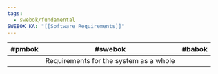 ```yaml
---
tags:
  - swebok/fundamental
SWEBOK_KA: "[[Software Requirements]]"
---
```


| #pmbok | #swebok                                | #babok |
| ------ | -------------------------------------- | ------ |
|        | Requirements for the system as a whole |        |
